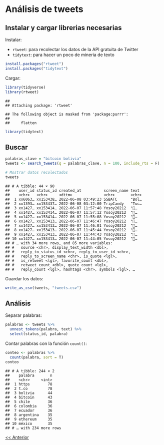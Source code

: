 Análisis de tweets
================

## Instalar y cargar librerias necesarias

Instalar:

-   `rtweet`: para recolectar los datos de la API gratuita de Twitter
-   `tidytext`: para hacer un poco de mineria de texto

``` r
install.packages("rtweet")
install.packages("tidytext")
```

Cargar:

``` r
library(tidyverse)
library(rtweet)
```

    ## 
    ## Attaching package: 'rtweet'

    ## The following object is masked from 'package:purrr':
    ## 
    ##     flatten

``` r
library(tidytext)
```

## Buscar

``` r
palabras_clave = "bitcoin bolivia"
tweets <- search_tweets(q = palabras_clave, n = 100, include_rts = F)
```

``` r
# Mostrar datos recolectados
tweets
```

    ## # A tibble: 44 × 90
    ##    user_id status_id created_at          screen_name text 
    ##    <chr>   <chr>     <dttm>              <chr>       <chr>
    ##  1 xx6063… xx153438… 2022-06-08 03:49:23 SSBATC      "Bol…
    ##  2 xx1393… xx153437… 2022-06-08 03:12:00 TripCandy   "Tuc…
    ##  3 xx1427… xx153414… 2022-06-07 11:57:48 Yosoy20212  "🙏… 
    ##  4 xx1427… xx153414… 2022-06-07 11:57:12 Yosoy20212  "🙏… 
    ##  5 xx1427… xx153414… 2022-06-07 11:55:08 Yosoy20212  "🙏… 
    ##  6 xx1427… xx153413… 2022-06-07 11:46:47 Yosoy20212  "🙏… 
    ##  7 xx1427… xx153413… 2022-06-07 11:46:01 Yosoy20212  "🙏… 
    ##  8 xx1427… xx153413… 2022-06-07 11:45:44 Yosoy20212  "🙏… 
    ##  9 xx1427… xx153413… 2022-06-07 11:44:43 Yosoy20212  "🙏… 
    ## 10 xx1427… xx153413… 2022-06-07 11:44:05 Yosoy20212  "🙏… 
    ## # … with 34 more rows, and 85 more variables:
    ## #   source <chr>, display_text_width <dbl>,
    ## #   reply_to_status_id <chr>, reply_to_user_id <chr>,
    ## #   reply_to_screen_name <chr>, is_quote <lgl>,
    ## #   is_retweet <lgl>, favorite_count <dbl>,
    ## #   retweet_count <dbl>, quote_count <lgl>,
    ## #   reply_count <lgl>, hashtags <chr>, symbols <lgl>, …

Guardar los datos:

``` r
write_as_csv(tweets, "tweets.csv")
```

## Análisis

Separar palabras:

``` r
palabras <- tweets %>%
  unnest_tokens(palabra, text) %>%
  select(status_id, palabra)
```

Contar palabras con la función `count()`:

``` r
conteo <- palabras %>%
  count(palabra, sort = T)
conteo
```

    ## # A tibble: 244 × 2
    ##    palabra       n
    ##    <chr>     <int>
    ##  1 https        78
    ##  2 t.co         78
    ##  3 bolivia      44
    ##  4 bitcoin      43
    ##  5 chile        36
    ##  6 colombia     36
    ##  7 ecuador      36
    ##  8 argentina    35
    ##  9 ethereum     35
    ## 10 méxico       35
    ## # … with 234 more rows

[\<\<
Anterior](https://github.com/lab-tecnosocial/curso-r/tree/main/05-tidyverse)
